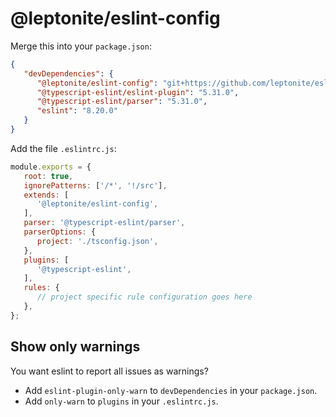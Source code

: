 @leptonite/eslint-config
========================

Merge this into your `package.json`:

```json
{
   "devDependencies": {
      "@leptonite/eslint-config": "git+https://github.com/leptonite/eslint-config.git",
      "@typescript-eslint/eslint-plugin": "5.31.0",
      "@typescript-eslint/parser": "5.31.0",
      "eslint": "8.20.0"
   }
}
```

Add the file `.eslintrc.js`:

```javascript
module.exports = {
   root: true,
   ignorePatterns: ['/*', '!/src'],
   extends: [
      '@leptonite/eslint-config',
   ],
   parser: '@typescript-eslint/parser',
   parserOptions: {
      project: './tsconfig.json',
   },
   plugins: [
      '@typescript-eslint',
   ],
   rules: {
      // project specific rule configuration goes here
   },
};
```


Show only warnings
------------------

You want eslint to report all issues as warnings?

* Add `eslint-plugin-only-warn` to `devDependencies` in your `package.json`.
* Add `only-warn` to `plugins` in your `.eslintrc.js`.

